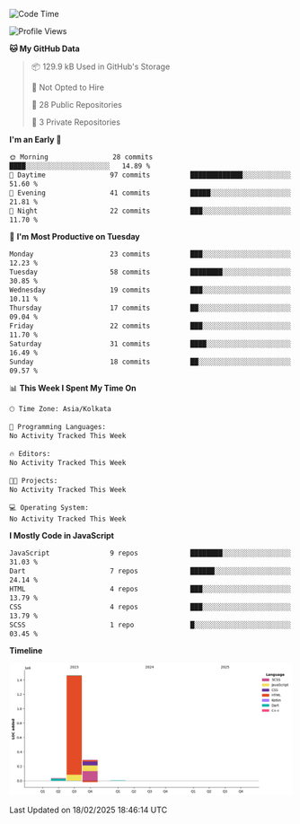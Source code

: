 <!--START_SECTION:waka-->
![Code Time](http://img.shields.io/badge/Code%20Time-359%20hrs%204%20mins-blue)

![Profile Views](http://img.shields.io/badge/Profile%20Views-0-blue)

**🐱 My GitHub Data** 

> 📦 129.9 kB Used in GitHub's Storage 
 > 
> 🚫 Not Opted to Hire
 > 
> 📜 28 Public Repositories 
 > 
> 🔑 3 Private Repositories 
 > 
**I'm an Early 🐤** 

```text
🌞 Morning                28 commits          ████░░░░░░░░░░░░░░░░░░░░░   14.89 % 
🌆 Daytime                97 commits          █████████████░░░░░░░░░░░░   51.60 % 
🌃 Evening                41 commits          █████░░░░░░░░░░░░░░░░░░░░   21.81 % 
🌙 Night                  22 commits          ███░░░░░░░░░░░░░░░░░░░░░░   11.70 % 
```
📅 **I'm Most Productive on Tuesday** 

```text
Monday                   23 commits          ███░░░░░░░░░░░░░░░░░░░░░░   12.23 % 
Tuesday                  58 commits          ████████░░░░░░░░░░░░░░░░░   30.85 % 
Wednesday                19 commits          ███░░░░░░░░░░░░░░░░░░░░░░   10.11 % 
Thursday                 17 commits          ██░░░░░░░░░░░░░░░░░░░░░░░   09.04 % 
Friday                   22 commits          ███░░░░░░░░░░░░░░░░░░░░░░   11.70 % 
Saturday                 31 commits          ████░░░░░░░░░░░░░░░░░░░░░   16.49 % 
Sunday                   18 commits          ██░░░░░░░░░░░░░░░░░░░░░░░   09.57 % 
```


📊 **This Week I Spent My Time On** 

```text
🕑︎ Time Zone: Asia/Kolkata

💬 Programming Languages: 
No Activity Tracked This Week

🔥 Editors: 
No Activity Tracked This Week

🐱‍💻 Projects: 
No Activity Tracked This Week

💻 Operating System: 
No Activity Tracked This Week
```

**I Mostly Code in JavaScript** 

```text
JavaScript               9 repos             ████████░░░░░░░░░░░░░░░░░   31.03 % 
Dart                     7 repos             ██████░░░░░░░░░░░░░░░░░░░   24.14 % 
HTML                     4 repos             ███░░░░░░░░░░░░░░░░░░░░░░   13.79 % 
CSS                      4 repos             ███░░░░░░░░░░░░░░░░░░░░░░   13.79 % 
SCSS                     1 repo              █░░░░░░░░░░░░░░░░░░░░░░░░   03.45 % 
```



**Timeline**

![Lines of Code chart](https://raw.githubusercontent.com/sairam030/sairam030/main/assets/bar_graph.png)


 Last Updated on 18/02/2025 18:46:14 UTC
<!--END_SECTION:waka-->
